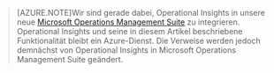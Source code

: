 > [AZURE.NOTE]Wir sind gerade dabei, Operational Insights in unsere neue [Microsoft Operations Management Suite](http://microsoft.com/oms) zu integrieren. Operational Insights und seine in diesem Artikel beschriebene Funktionalität bleibt ein Azure-Dienst. Die Verweise werden jedoch demnächst von Operational Insights in Microsoft Operations Management Suite geändert.

<!---HONumber=July15_HO3-->